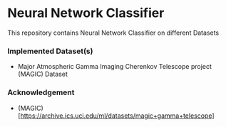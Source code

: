 # Neural Network Classifier

This repository contains Neural Network Classifier on different Datasets

### Implemented Dataset(s)

* Major Atmospheric Gamma Imaging Cherenkov Telescope project (MAGIC) Dataset

### Acknowledgement
* (MAGIC)[https://archive.ics.uci.edu/ml/datasets/magic+gamma+telescope]
